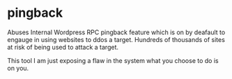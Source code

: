 # pingback
Abuses Internal Wordpress RPC pingback feature which is on by deafault to engauge in using websites to ddos a target.
Hundreds of thousands of sites at risk of being used to attack a target.

This tool I am just exposing a flaw in the system what you choose to do is on you.
